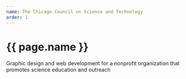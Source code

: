 ```yaml
---
name: The Chicago Council on Science and Technology
order: 1
---
```

<h1>{{ page.name }}</h1>
<p>Graphic design and web development for a nonprofit organization that promotes science education and outreach</p>
